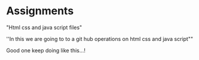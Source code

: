 # Assignments
"Html css and java script files"



''In this we are going to to a git hub operations on html css and java script""


Good one keep doing like this...!

